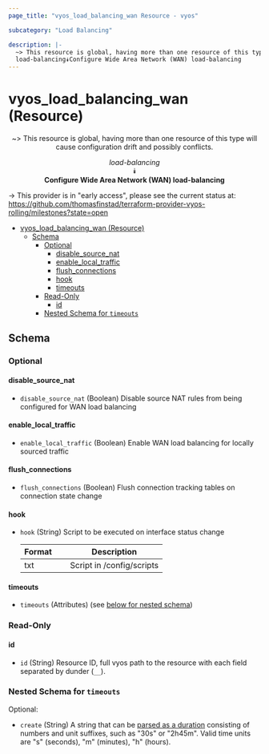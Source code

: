 ```yaml
---
page_title: "vyos_load_balancing_wan Resource - vyos"

subcategory: "Load Balancing"

description: |-
  ~> This resource is global, having more than one resource of this type will cause configuration drift and possibly conflicts.
  load-balancing⯯Configure Wide Area Network (WAN) load-balancing
---
```


# vyos_load_balancing_wan (Resource)
<center>

~> This resource is global, having more than one resource of this type will cause configuration drift and possibly conflicts.

*load-balancing*  
⯯  
**Configure Wide Area Network (WAN) load-balancing**


</center>

-> This provider is in "early access", please see the current status at: https://github.com/thomasfinstad/terraform-provider-vyos-rolling/milestones?state=open

<!--TOC-->

- [vyos_load_balancing_wan (Resource)](#vyos_load_balancing_wan-resource)
  - [Schema](#schema)
    - [Optional](#optional)
      - [disable_source_nat](#disable_source_nat)
      - [enable_local_traffic](#enable_local_traffic)
      - [flush_connections](#flush_connections)
      - [hook](#hook)
      - [timeouts](#timeouts)
    - [Read-Only](#read-only)
      - [id](#id)
    - [Nested Schema for `timeouts`](#nested-schema-for-timeouts)

<!--TOC-->

<!-- schema generated by tfplugindocs -->
## Schema

### Optional

#### disable_source_nat
- `disable_source_nat` (Boolean) Disable source NAT rules from being configured for WAN load balancing
#### enable_local_traffic
- `enable_local_traffic` (Boolean) Enable WAN load balancing for locally sourced traffic
#### flush_connections
- `flush_connections` (Boolean) Flush connection tracking tables on connection state change
#### hook
- `hook` (String) Script to be executed on interface status change

    |  Format  &emsp;|  Description                |
    |----------|-----------------------------|
    |  txt     &emsp;|  Script in /config/scripts  |
#### timeouts
- `timeouts` (Attributes) (see [below for nested schema](#nestedatt--timeouts))

### Read-Only

#### id
- `id` (String) Resource ID, full vyos path to the resource with each field separated by dunder (`__`).

<a id="nestedatt--timeouts"></a>
### Nested Schema for `timeouts`

Optional:

- `create` (String) A string that can be [parsed as a duration](https://pkg.go.dev/time#ParseDuration) consisting of numbers and unit suffixes, such as &#34;30s&#34; or &#34;2h45m&#34;. Valid time units are &#34;s&#34; (seconds), &#34;m&#34; (minutes), &#34;h&#34; (hours).
